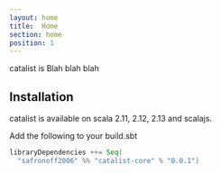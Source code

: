 ```yaml
---
layout: home
title:  Home
section: home
position: 1
---
```


catalist is Blah blah blah

## Installation

catalist is available on scala 2.11, 2.12, 2.13 and scalajs.

Add the following to your build.sbt
```scala
libraryDependencies ++= Seq(
  "safronoff2006" %% "catalist-core" % "0.0.1")
```
